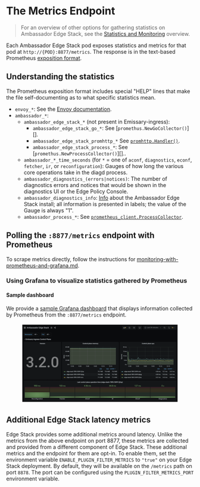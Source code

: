 # The Metrics Endpoint

> For an overview of other options for gathering statistics on Ambassador Edge Stack, see the [Statistics and Monitoring](statistics-and-monitoring.md) overview.

Each Ambassador Edge Stack pod exposes statistics and metrics for that pod at `http://{POD}:8877/metrics`. The response is in the text-based Prometheus [exposition format](https://prometheus.io/docs/instrumenting/exposition_formats/).

## Understanding the statistics

The Prometheus exposition format includes special "HELP" lines that make the file self-documenting as to what specific statistics mean.

* `envoy_*`: See the [Envoy documentation](https://www.envoyproxy.io/docs/envoy/v1.23.0/operations/admin.html#get--stats-prometheus).
* `ambassador_*`:
  * `ambassador_edge_stack_*` (not present in Emissary-ingress):
    * `ambassador_edge_stack_go_*`: See \[`promethus.NewGoCollector()`]\[].
    * `ambassador_edge_stack_promhttp_*` See [`promhttp.Handler()`](https://godoc.org/github.com/prometheus/client_golang/prometheus/promhttp#Handler).
    * `ambassador_edge_stack_process_*`: See \[`promethus.NewProcessCollector()`]\[]..
  * `ambassador_*_time_seconds` (for `*` = one of `aconf`, `diagnostics`, `econf`, `fetcher`, `ir`, or `reconfiguration`): Gauges of how long the various core operations take in the diagd process.
  * `ambassador_diagnostics_(errors|notices)`: The number of diagnostics errors and notices that would be shown in the diagnostics UI or the Edge Policy Console.
  * `ambassador_diagnostics_info`: [Info](https://prometheus.github.io/client_python/) about the Ambassador Edge Stack install; all information is presented in labels; the value of the Gauge is always "1".
  * `ambassador_process_*`: See [`prometheus_client.ProcessCollector`](https://prometheus.github.io/client_python/collector/).

## Polling the `:8877/metrics` endpoint with Prometheus

To scrape metrics directly, follow the instructions for [monitoring-with-prometheus-and-grafana.md](monitoring-with-prometheus-and-grafana.md "mention").

### Using Grafana to visualize statistics gathered by Prometheus

#### Sample dashboard

We provide a [sample Grafana dashboard](https://grafana.com/grafana/dashboards/4698-ambassador-edge-stack/) that displays information collected by Prometheus from the `:8877/metrics` endpoint.

<figure><img src="../../.gitbook/assets/00 aes 16.png" alt=""><figcaption></figcaption></figure>

## Additional Edge Stack latency metrics

Edge Stack provides some additional metrics around latency. Unlike the metrics from the above endpoint on port 8877, these metrics are collected and provided from a different component of Edge Stack. These additional metrics and the endpoint for them are opt-in. To enable them, set the environment variable `ENABLE_PLUGIN_FILTER_METRICS` to `"true"` on your Edge Stack deployment. By default, they will be available on the `/metrics` path on port `8878`. The port can be configured using the `PLUGIN_FILTER_METRICS_PORT` environment variable.

